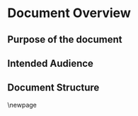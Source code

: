 
# Document Overview

## Purpose of the document

## Intended Audience

## Document Structure

\newpage

